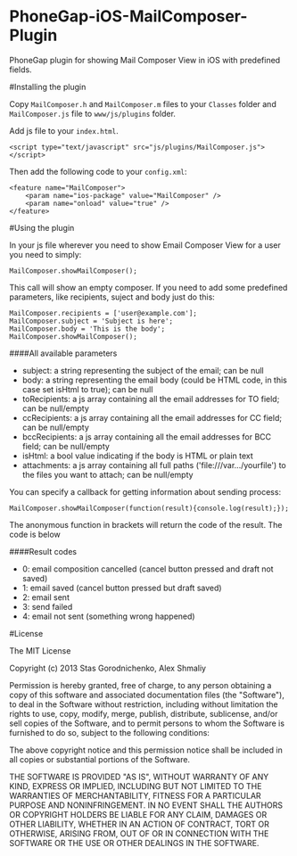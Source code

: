 PhoneGap-iOS-MailComposer-Plugin
================================================

PhoneGap plugin for showing Mail Composer View in iOS with predefined fields.

#Installing the plugin

Copy <code>MailComposer.h</code> and <code>MailComposer.m</code> files to your <code>Classes</code> folder and <code>MailComposer.js</code> file to <code>www/js/plugins</code> folder.

Add js file to your <code>index.html</code>.

    <script type="text/javascript" src="js/plugins/MailComposer.js"></script>

Then add the following code to your <code>config.xml</code>:

	<feature name="MailComposer">
		<param name="ios-package" value="MailComposer" />
		<param name="onload" value="true" />
	</feature>

#Using the plugin

In your js file wherever you need to show Email Composer View for a user you need to simply:

    MailComposer.showMailComposer();

This call will show an empty composer. If you need to add some predefined parameters, like recipients, suject and body just do this:

	MailComposer.recipients = ['user@example.com'];
    MailComposer.subject = 'Subject is here';
    MailComposer.body = 'This is the body';
    MailComposer.showMailComposer();

####All available parameters

* subject: a string representing the subject of the email; can be null
* body: a string representing the email body (could be HTML code, in this case set isHtml to true); can be null
* toRecipients: a js array containing all the email addresses for TO field; can be null/empty
* ccRecipients: a js array containing all the email addresses for CC field; can be null/empty
* bccRecipients: a js array containing all the email addresses for BCC field; can be null/empty
* isHtml: a bool value indicating if the body is HTML or plain text
* attachments: a js array containing all full paths ('file:///var.../yourfile') to the files you want to attach; can be null/empty

You can specify a callback for getting information about sending process:

	MailComposer.showMailComposer(function(result){console.log(result);});

The anonymous function in brackets will return the code of the result. The code is below

####Result codes

* 0: email composition cancelled (cancel button pressed and draft not saved)
* 1: email saved (cancel button pressed but draft saved)
* 2: email sent
* 3: send failed
* 4: email not sent (something wrong happened)

#License

The MIT License

Copyright (c) 2013 Stas Gorodnichenko, Alex Shmaliy

Permission is hereby granted, free of charge, to any person obtaining a copy of this software and associated documentation files (the "Software"), to deal in the Software without restriction, including without limitation the rights to use, copy, modify, merge, publish, distribute, sublicense, and/or sell copies of the Software, and to permit persons to whom the Software is furnished to do so, subject to the following conditions:

The above copyright notice and this permission notice shall be included in all copies or substantial portions of the Software.

THE SOFTWARE IS PROVIDED "AS IS", WITHOUT WARRANTY OF ANY KIND, EXPRESS OR IMPLIED, INCLUDING BUT NOT LIMITED TO THE WARRANTIES OF MERCHANTABILITY, FITNESS FOR A PARTICULAR PURPOSE AND NONINFRINGEMENT. IN NO EVENT SHALL THE AUTHORS OR COPYRIGHT HOLDERS BE LIABLE FOR ANY CLAIM, DAMAGES OR OTHER LIABILITY, WHETHER IN AN ACTION OF CONTRACT, TORT OR OTHERWISE, ARISING FROM, OUT OF OR IN CONNECTION WITH THE SOFTWARE OR THE USE OR OTHER DEALINGS IN THE SOFTWARE.
